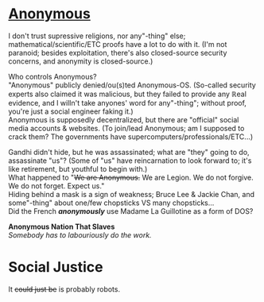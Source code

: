 # [Anonymous](https://en.wikipedia.org/wiki/Anonymous_(group))

I don't trust supressive religions, nor any"-thing" else; mathematical/scientific/ETC proofs have a lot to do with it. (I'm not paranoid; besides exploitation, there's also closed-source security concerns, and anonymity is closed-source.)

Who controls Anonymous?
<br>"Anonymous" publicly denied/ou(s)ted Anonymous-OS. (So-called security experts also claimed it was malicious, but they failed to provide any ℝeal evidence, and I willn't take anyones' word for any"-thing"; without proof, you're just a social engineer faking it.)
<br>Anonymous is supposedly decentralized, but there are "official" social media accounts & websites. (To join/lead Anonymous; am I supposed to crack them? The governments have supercomputers/professionals/ETC...)

Gandhi didn't hide, but he was assassinated; what are "they" going to do, assassinate "us"? (Some of "us" have reincarnation to look forward to; it's like retirement, but youthful to begin with.)
<br>What happened to  "~~We are Anonymous.~~ We are Legion. We do not forgive. We do not forget. Expect us."
<br>Hiding behind a mask is a sign of weakness; Bruce Lee & Jackie Chan, and some"-thing" about one/few chopsticks VS many chopsticks...
<br>Did the French ***anonymously*** use Madame La Guillotine as a form of DOS?

**Anonymous Nation That Slaves**
<br>*Somebody has to labouriously do the work.*

# Social Justice
It ~~could just be~~ is probably robots.
